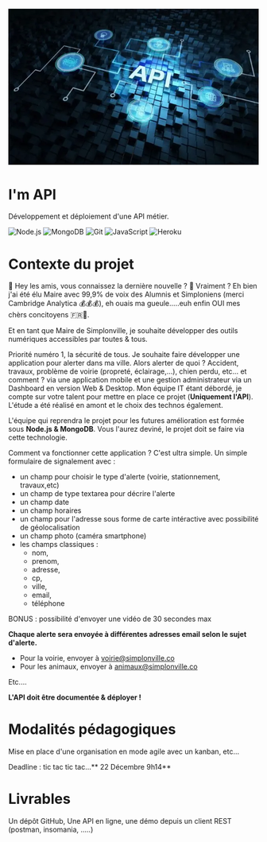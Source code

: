 ![banniere](image.webp)

# I'm API

Développement et déploiement d'une API métier.

![Node.js](https://img.shields.io/badge/Node.js-43853D?style=for-the-badge&logo=node.js&logoColor=white)
![MongoDB](https://img.shields.io/badge/MongoDB-4EA94B?style=for-the-badge&logo=mongodb&logoColor=white)
![Git](https://img.shields.io/badge/git-%23F05033.svg?style=for-the-badge&logo=git&logoColor=white)
![JavaScript](https://img.shields.io/badge/JavaScript-323330?style=for-the-badge&logo=javascript&logoColor=F7DF1E)
![Heroku](https://img.shields.io/badge/Heroku-430098?style=for-the-badge&logo=heroku&logoColor=white)

# Contexte du projet

👋 Hey les amis, vous connaissez la dernière nouvelle ? 🤔 Vraiment ? Eh bien j'ai été élu Maire avec 99,9% de voix des Alumnis et Simploniens (merci Cambridge Analytica 💰💰💰), eh ouais ma gueule.....euh enfin OUI mes chèrs concitoyens 🇫🇷🥖.

Et en tant que Maire de Simplonville, je souhaite développer des outils numériques accessibles par toutes & tous.

Priorité numéro 1, la sécurité de tous. Je souhaite faire développer une application pour alerter dans ma ville. Alors alerter de quoi ? Accident, travaux, problème de voirie (propreté, éclairage,...), chien perdu, etc... et comment ? via une application mobile et une gestion administrateur via un Dashboard en version Web & Desktop. Mon équipe IT étant débordé, je compte sur votre talent pour mettre en place ce projet (**Uniquement l'API**). L'étude a été réalisé en amont et le choix des technos également.

L'équipe qui reprendra le projet pour les futures amélioration est formée sous **Node.js & MongoDB**. Vous l'aurez deviné, le projet doit se faire via cette technologie.

Comment va fonctionner cette application ? C'est ultra simple. Un simple formulaire de signalement avec :

  - un champ pour choisir le type d'alerte (voirie, stationnement, travaux,etc)
  - un champ de type textarea pour décrire l'alerte
  - un champ date
  - un champ horaires
  - un champ pour l'adresse sous forme de carte intéractive avec possibilité de géolocalisation
  - un champ photo (caméra smartphone)
  - les champs classiques :
    - nom,
    - prenom,
    - adresse,
    - cp,
    - ville,
    - email,
    - téléphone

BONUS : possibilité d'envoyer une vidéo de 30 secondes max

**Chaque alerte sera envoyée à différentes adresses email selon le sujet d'alerte.**

  - Pour la voirie, envoyer à voirie@simplonville.co
  - Pour les animaux, envoyer à animaux@simplonville.co

Etc....

**L'API doit être documentée & déployer !**

# Modalités pédagogiques

Mise en place d'une organisation en mode agile avec un kanban, etc...

Deadline : tic tac tic tac...** 22 Décembre 9h14**

# Livrables

Un dépôt GitHub, Une API en ligne, une démo depuis un client REST (postman, insomania, .....)
